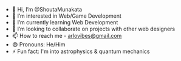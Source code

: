- 👋 Hi, I’m @ShoutaMunakata
- 👀 I’m interested in Web/Game Development
- 🌱 I’m currently learning Web Development
- 💞️ I’m looking to collaborate on projects with other web designers
- 📫 How to reach me - arlovibes@gmail.com
- 😄 Pronouns: He/Him
- ⚡ Fun fact: I'm into astrophysics & quantum mechanics

<!---
ShoutaMunakata/ShoutaMunakata is a ✨ special ✨ repository because its `README.md` (this file) appears on your GitHub profile.
You can click the Preview link to take a look at your changes.
--->
